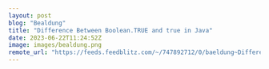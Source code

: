 ```yaml
---
layout: post
blog: "Bealdung"
title: "Difference Between Boolean.TRUE and true in Java"
date: 2023-06-22T11:24:52Z
image: images/bealdung.png
remote_url: "https://feeds.feedblitz.com/~/747892712/0/baeldung~Difference-Between-BooleanTRUE-and-true-in-Java"
---
```


